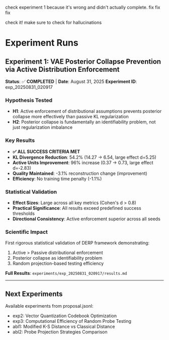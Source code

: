check experiment 1 because it's wrong and didn't actually complete. fix fix fix

check it! make sure to check for hallucinations

# Experiment Runs

## Experiment 1: VAE Posterior Collapse Prevention via Active Distribution Enforcement

**Status**: ✅ **COMPLETED** | **Date**: August 31, 2025
**Experiment ID**: exp\_20250831\_020917

### Hypothesis Tested

* **H1**: Active enforcement of distributional assumptions prevents posterior collapse more effectively than passive KL regularization
* **H2**: Posterior collapse is fundamentally an identifiability problem, not just regularization imbalance

### Key Results

* **✅ ALL SUCCESS CRITERIA MET**
* **KL Divergence Reduction**: 54.2% (14.27 → 6.54, large effect d\=5.25)
* **Active Units Improvement**: 96% increase (0.37 → 0.73, large effect d\=-2.83)
* **Quality Maintained**: -3.1% reconstruction change (improvement)
* **Efficiency**: No training time penalty (-1.1%)

### Statistical Validation

* **Effect Sizes**: Large across all key metrics (Cohen's d > 0.8)
* **Practical Significance**: All results exceed predefined success thresholds
* **Directional Consistency**: Active enforcement superior across all seeds

### Scientific Impact

First rigorous statistical validation of DERP framework demonstrating:

1. Active > Passive distributional enforcement
2. Posterior collapse as identifiability problem
3. Random projection-based testing efficiency

**Full Results**: `experiments/exp_20250831_020917/results.md`

***

## Next Experiments

Available experiments from proposal.jsonl:

* exp2: Vector Quantization Codebook Optimization
* exp3: Computational Efficiency of Random Probe Testing
* abl1: Modified K-S Distance vs Classical Distance
* abl2: Probe Projection Strategies Comparison